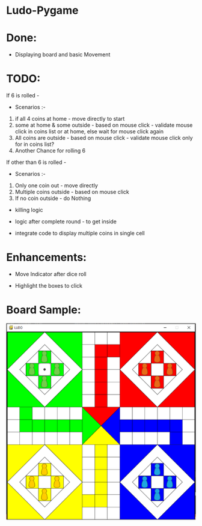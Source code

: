 # Ludo-Pygame

# Done:

* Displaying board and basic Movement

# TODO:

If 6 is rolled - 
* Scenarios :- 
1. if all 4 coins at home - move directly to start
1. some at home & some outside - based on mouse click - validate mouse click in coins list or at home, else wait for mouse click again
1. All coins are outside - based on mouse click - validate mouse click only for in coins list?
1. Another Chance for rolling 6

If other than 6 is rolled - 
* Scenarios :-
1. Only one coin out - move directly
1. Multiple coins outside - based on mouse click
1. If no coin outside - do Nothing
                
* killing logic

* logic after complete round - to get inside

* integrate code to display multiple coins in single cell

# Enhancements:

* Move Indicator after dice roll

* Highlight the boxes to click

# Board Sample:
![Ludo Board Screenshot](/assets/screenshot.png)
